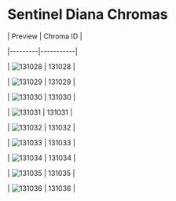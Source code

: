 # Sentinel Diana Chromas


| Preview | Chroma ID |

|---------|-----------|

| ![131028](https://raw.communitydragon.org/latest/plugins/rcp-be-lol-game-data/global/default/v1/champion-chroma-images/131/131028.png) | 131028 |

| ![131029](https://raw.communitydragon.org/latest/plugins/rcp-be-lol-game-data/global/default/v1/champion-chroma-images/131/131029.png) | 131029 |

| ![131030](https://raw.communitydragon.org/latest/plugins/rcp-be-lol-game-data/global/default/v1/champion-chroma-images/131/131030.png) | 131030 |

| ![131031](https://raw.communitydragon.org/latest/plugins/rcp-be-lol-game-data/global/default/v1/champion-chroma-images/131/131031.png) | 131031 |

| ![131032](https://raw.communitydragon.org/latest/plugins/rcp-be-lol-game-data/global/default/v1/champion-chroma-images/131/131032.png) | 131032 |

| ![131033](https://raw.communitydragon.org/latest/plugins/rcp-be-lol-game-data/global/default/v1/champion-chroma-images/131/131033.png) | 131033 |

| ![131034](https://raw.communitydragon.org/latest/plugins/rcp-be-lol-game-data/global/default/v1/champion-chroma-images/131/131034.png) | 131034 |

| ![131035](https://raw.communitydragon.org/latest/plugins/rcp-be-lol-game-data/global/default/v1/champion-chroma-images/131/131035.png) | 131035 |

| ![131036](https://raw.communitydragon.org/latest/plugins/rcp-be-lol-game-data/global/default/v1/champion-chroma-images/131/131036.png) | 131036 |